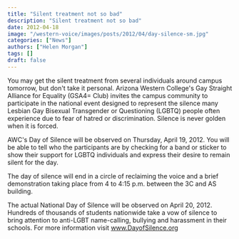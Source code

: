 ```yaml
---
title: "Silent treatment not so bad"
description: "Silent treatment not so bad"
date: 2012-04-18
image: "/western-voice/images/posts/2012/04/day-silence-sm.jpg"
categories: ["News"]
authors: ["Helen Morgan"]
tags: []
draft: false
---
```

You may get the silent treatment from several individuals around campus tomorrow, but don't take it personal. Arizona Western College's Gay Straight Alliance for Equality (GSA4= Club) invites the campus community to participate in the national event designed to represent the silence many Lesbian Gay Bisexual Transgender or Questioning (LGBTQ) people often experience due to fear of hatred or discrimination. Silence is never golden when it is forced.

AWC's Day of Silence will be observed on Thursday, April 19, 2012. You will be able to tell who the participants are by checking for a band or sticker to show their support for LGBTQ individuals and express their desire to remain silent for the day.

The day of silence will end in a circle of reclaiming the voice and a brief demonstration taking place from 4 to 4:15 p.m. between the 3C and AS building.

The actual National Day of Silence will be observed on April 20, 2012. Hundreds of thousands of students nationwide take a vow of silence to bring attention to anti-LGBT name-calling, bullying and harassment in their schools. For more information visit www.DayofSilence.org